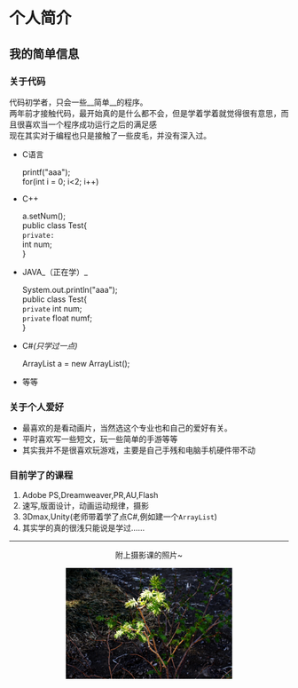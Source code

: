 # 个人简介

## 我的简单信息  

### __关于代码__   
代码初学者，只会一些__简单__的程序。  
两年前才接触代码，最开始真的是什么都不会，但是学着学着就觉得很有意思，而且很喜欢当一个程序成功运行之后的满足感  
现在其实对于编程也只是接触了一些皮毛，并没有深入过。  
* C语言  

    printf("aaa");  
    for(int i = 0; i<2; i++)

* C++  

    a.setNum();  
    public class Test{  
        `private:`  
        int num;  
    }

* JAVA_（正在学）_  

    System.out.println("aaa");  
    public class Test{  
        `private` int num;  
        `private` float numf;  
    }

* C#_(只学过一点)_  

    ArrayList <Vector3> a = new ArrayList<Vector3>();

* 等等  

### __关于个人爱好__  
* 最喜欢的是看动画片，当然选这个专业也和自己的爱好有关。  
* 平时喜欢写一些短文，玩一些简单的手游等等  
* 其实我并不是很喜欢玩游戏，主要是自己手残和电脑手机硬件带不动


### __目前学了的课程__  
1. Adobe PS,Dreamweaver,PR,AU,Flash  
1. 速写,版面设计，动画运动规律，摄影  
1. 3Dmax,Unity(老师带着学了点C#,例如建一个`ArrayList`)  
1. 其实学的真的很浅只能说是学过……  


***
<p align = center>附上摄影课的照片~</p>
 <p align = center><img src="./P10.JPG" width = "300" height = "200" alt="小草"/></p>
